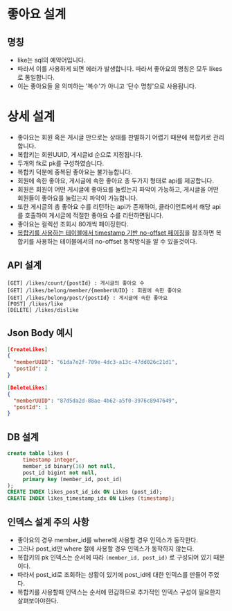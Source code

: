# 좋아요 설계

## 명칭
* like는 sql의 예약어입니다.
* 따라서 이를 사용하게 되면 에러가 발생합니다. 따라서 좋아요의 명칭은 모두 likes로 통일합니다.
* 이는 좋아요들 을 의미하는 '복수'가 아니고 '단수 명칭'으로 사용됩니다.

# 상세 설계
* 좋아요는 회원 혹은 게시글 만으로는 상태를 판별하기 어렵기 때문에 복합키로 관리합니다.
* 복합키는 회원UUID, 게시글id 순으로 지정됩니다.
* 두개의 fk로 pk를 구성하였습니다.
* 복합키 덕분에 중복된 좋아요는 불가능합니다.
* 회원에 속한 좋아요, 게시글에 속한 좋아요 총 두가지 형태로 api를 제공합니다.
* 회원은 회원이 어떤 게시글에 좋아요를 눌렀는지 파악이 가능하고, 게시글을 어떤 회원들이 좋아요를 눌렀는지 파악이 가능합니다.
* 또한 게시글의 총 좋아요 수를 리턴하는 api가 존재하여, 클라이언트에서 해당 api를 호출하여 게시글에 적절한 좋아요 수를 리턴하면됩니다.
* 좋아요는 컬렉션 조회시 80개씩 페이징한다.
* [복합키를 사용하는 테이블에서 timestamp 기반 no-offset 페이징](https://github.com/liveforone/howru/blob/master/Documents/NO_OFFSET_IN_COMPOSITE_KEY_TABLE.md)을 참조하면 복합키를 사용하는 테이블에서의 no-offset 동작방식을 알 수 있을것이다.

## API 설계
```
[GET] /likes/count/{postId} : 게시글의 좋아요 수
[GET] /likes/belong/member/{memberUUID} : 회원에 속한 좋아요
[GET] /likes/belong/post/{postId} : 게시글에 속한 좋아요
[POST] /likes/like
[DELETE] /likes/dislike
```

## Json Body 예시
```json
[CreateLikes]
{
  "memberUUID": "61da7e2f-709e-4dc3-a13c-47dd026c21d1",
  "postId": 2
}

[DeleteLikes]
{
  "memberUUID": "87d5da2d-88ae-4b62-a5f0-3976c8947649",
  "postId": 1
}
```

## DB 설계
```sql
create table likes (
     timestamp integer,
     member_id binary(16) not null,
     post_id bigint not null,
     primary key (member_id, post_id)
);
CREATE INDEX likes_post_id_idx ON Likes (post_id);
CREATE INDEX likes_timestamp_idx ON Likes (timestamp);
```

## 인덱스 설계 주의 사항
* 좋아요의 경우 member_id를 where에 사용할 경우 인덱스가 동작한다.
* 그러나 post_id만 where 절에 사용할 경우 인덱스가 동작하지 않는다. 
* 복합키의 pk 인덱스는 순서에 따라 `(member_id, post_id)` 로 구성되어 있기 때문이다.
* 따라서 post_id로 조회하는 상황이 있기에 post_id에 대한 인덱스를 만들어 주었다. 
* 복합키를 사용할때 인덱스는 순서에 민감하므로 추가적인 인덱스 구성이 필요한지 살펴보아야한다.